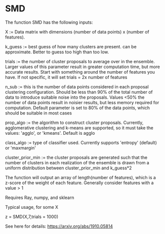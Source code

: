 # SMD

The function SMD has the following inputs:

X := Data matrix with dimensions (number of data points) x (number of features).

k_guess := best guess of how many clusters are present. can be approximate. Better to guess too high than too low.

trials := the number of cluster proposals to average over in the ensemble. Larger values of this parameter result in greater computation time, but
more accurate results. Start with something around the number of features you have. If not specific, it will set trials = 2x number of features

n_sub := this is the number of data points considered in each proposal clustering configuration. Should be less than 90% of the total number of data
to introduce suitable noise into the proposals. Values <50% the number of data points result in noisier results, but less memory required for computation.
Default parameter is set to 80% of the data points, which should be suitable in most cases

prop_algo := the algorithm to construct cluster proposals. Currently, agglomerative clustering and k-means are supported, 
so it must take the values: 'agglo', or 'kmeans'. Default is agglo

class_algo := type of classifier used. Currently supports 'entropy' (default) or 'maxmargin'

cluster_prior_min := the cluster proposals are generated such that the number of clusters in each realization of the ensemble is drawn from a uniform distribution
between cluster_prior_min and k_guess*2

The function will output an array of length(number of features), which is a z-score of the weight of each feature. Generally consider features with a value > 1

Requires Ray, numpy, and sklearn

Typical usage, for some X

z = SMD(X,7,trials = 1000)

See here for details: https://arxiv.org/abs/1910.05814
